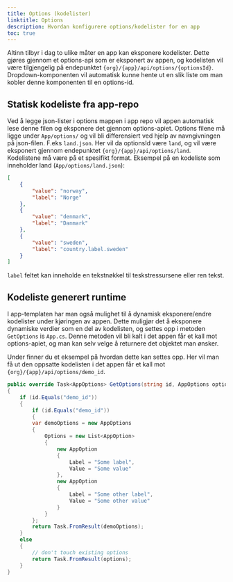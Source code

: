 ```yaml
---
title: Options (kodelister)
linktitle: Options
description: Hvordan konfigurere options/kodelister for en app
toc: true
---
```


Altinn tilbyr i dag to ulike måter en app kan eksponere kodelister. Dette gjøres gjennom et options-api som er eksponert av appen, og kodelisten vil være tilgjengelig på endepunktet `{org}/{app}/api/options/{optionsId}`.
Dropdown-komponenten vil automatisk kunne hente ut en slik liste om man kobler denne komponenten til en options-id.

## Statisk kodeliste fra app-repo

Ved å legge json-lister i options mappen i app repo vil appen automatisk lese denne filen og eksponere det gjennom options-apiet. 
Options filene må ligge under `App/options/` og vil bli differensiert ved hjelp av navngivningen på json-filen. F.eks `land.json`. Her vil da optionsId være `land`, og vil være eksponert gjennom endepunktet `{org}/{app}/api/options/land`.
Kodelistene må være på et spesifikt format. Eksempel på en kodeliste som inneholder land (`App/options/land.json`):

```json
[
    {
        "value": "norway",
        "label": "Norge"
    },
    {
        "value": "denmark",
        "label": "Danmark"
    },
    {
        "value": "sweden",
        "label": "country.label.sweden"
    }
]
```

`label` feltet kan inneholde en tekstnøkkel til teskstressursene eller ren tekst.

## Kodeliste generert runtime

I app-templaten har man også mulighet til å dynamisk eksponere/endre kodelister under kjøringen av appen. Dette muligjør det å eksponere dynamiske verdier som en del av kodelisten, og settes opp
i metoden `GetOptions` is `App.cs`. Denne metoden vil bli kalt i det appen får et kall mot options-apiet, og man kan selv velge å returnere det objektet man ønsker.

Under finner du et eksempel på hvordan dette kan settes opp. Her vil man få ut den oppsatte kodelisten i det appen får et kall mot `{org}/{app}/api/options/demo_id`.

```C# {hl_lines=[14,19]}
public override Task<AppOptions> GetOptions(string id, AppOptions options)
{
    if (id.Equals("demo_id"))
    {
        if (id.Equals("demo_id"))
        {
        var demoOptions = new AppOptions
        {
            Options = new List<AppOption>
            {
                new AppOption
                {
                    Label = "Some label",
                    Value = "Some value"
                },
                new AppOption
                {
                    Label = "Some other label",
                    Value = "Some other value"
                }
            }
        };
        return Task.FromResult(demoOptions);
    }
    else
    {
        // don't touch existing options
        return Task.FromResult(options);
    }
}
```